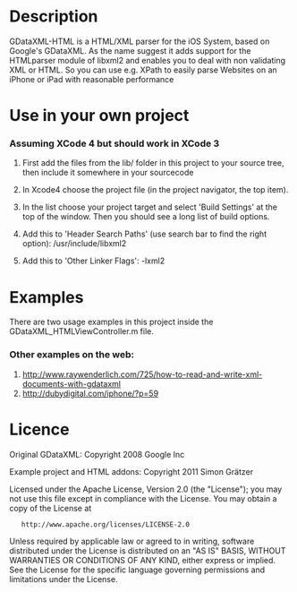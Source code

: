 # Description #
GDataXML-HTML is a HTML/XML parser for the iOS System, based on Google's GDataXML. As the name suggest it adds support for the HTMLparser module of libxml2 and enables you to deal with non validating XML or HTML. So you can use e.g. XPath to easily parse Websites on an iPhone or iPad with reasonable performance

# Use in your own project #
### Assuming XCode 4 but should work in XCode 3 ###

1. First add the files from the lib/ folder in this project to your source tree, then include it somewhere in your sourcecode

2. In Xcode4 choose the project file (in the project navigator, the top item).

3. In the list choose your project target and select 'Build Settings' at the top of the window.
Then you should see a long list of build options.

4. Add this to 'Header Search Paths' (use search bar to find the right option):
/usr/include/libxml2

5. Add this to 'Other Linker Flags':
-lxml2

# Examples #
There are two usage examples in this project inside the GDataXML_HTMLViewController.m file.
### Other examples on the web: ###

1. http://www.raywenderlich.com/725/how-to-read-and-write-xml-documents-with-gdataxml
2. http://dubydigital.com/iphone/?p=59

# Licence #
Original GDataXML:
Copyright 2008 Google Inc

Example project and HTML addons:
Copyright 2011 Simon Grätzer

   Licensed under the Apache License, Version 2.0 (the "License");
   you may not use this file except in compliance with the License.
   You may obtain a copy of the License at

       http://www.apache.org/licenses/LICENSE-2.0

   Unless required by applicable law or agreed to in writing, software
   distributed under the License is distributed on an "AS IS" BASIS,
   WITHOUT WARRANTIES OR CONDITIONS OF ANY KIND, either express or implied.
   See the License for the specific language governing permissions and
   limitations under the License.